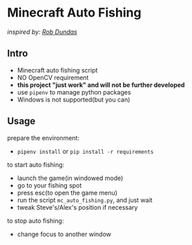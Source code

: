 # Minecraft Auto Fishing
*inspired by: [Rob Dundas](https://medium.com/geekculture/lets-go-fishing-writing-a-minecraft-1-17-auto-fishing-bot-in-python-opencv-and-pyautogui-6bfb5d539fcf)*

## Intro

+ Minecraft auto fishing script
+ NO OpenCV requirement
+ **this project "just work" and will not be further developed**
+ use `pipenv` to manage python packages
+ Windows is not supported(but you can)

## Usage

prepare the environment:

+ `pipenv install` or `pip install -r requirements`

to start auto fishing:

+ launch the game(in windowed mode)
+ go to your fishing spot
+ press esc(to open the game menu)
+ run the script `mc_auto_fishing.py`, and just wait
+ tweak Steve's/Alex's position if necessary

to stop auto fishing:

+ change focus to another window
